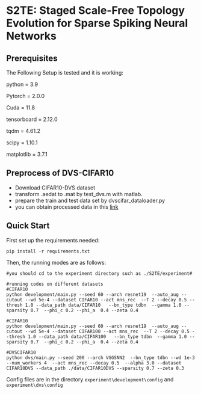 # S2TE: Staged Scale-Free Topology Evolution for Sparse Spiking Neural Networks

## Prerequisites

The Following Setup is tested and it is working:

python = 3.9

Pytorch = 2.0.0

Cuda = 11.8

tensorboard = 2.12.0

tqdm = 4.61.2

scipy = 1.10.1

matplotlib = 3.7.1



## Preprocess of DVS-CIFAR10

- Download CIFAR10-DVS dataset
- transform .aedat to .mat by test_dvs.m with matlab.
- prepare the train and test data set by dvscifar_dataloader.py
- you can obtain processed data in this [link](https://pan.baidu.com/s/1KhQk7z2irBQnr8BSWq7F3w?pwd=SEDS)

## Quick Start

 First set up the requirements needed:

```
pip install -r requirements.txt
```

Then, the running modes are as follows:

```
#you should cd to the experiment directory such as ./S2TE/experiment#

#running codes on different datasets
#CIFAR10
python development/main.py --seed 60 --arch resnet19  --auto_aug --cutout --wd 5e-4 --dataset CIFAR10 --act mns_rec  --T 2 --decay 0.5 --thresh 1.0 --data_path data/CIFAR10   --bn_type tdbn  --gamma 1.0 --sparsity 0.7  --phi_c 0.2 --phi_a  0.4 --zeta 0.4

#CIFAR10
python development/main.py --seed 60 --arch resnet19  --auto_aug --cutout --wd 5e-4 --dataset CIFAR100 --act mns_rec  --T 2 --decay 0.5 --thresh 1.0 --data_path data/CIFAR100   --bn_type tdbn  --gamma 1.0 --sparsity 0.7  --phi_c 0.2 --phi_a  0.4 --zeta 0.4

#DVSCIFAR10
python dvs/main.py --seed 200 --arch VGGSNN2  --bn_type tdbn --wd 1e-3 --num_workers 4  --act mns_rec --decay 0.5  --alpha 3.0 --dataset CIFAR10DVS --data_path ./data/CIFAR10DVS --sparsity 0.7 --zeta 0.3
```

Config files are in the directory  `experiment\development\config` and `experiment\dvs\config`




